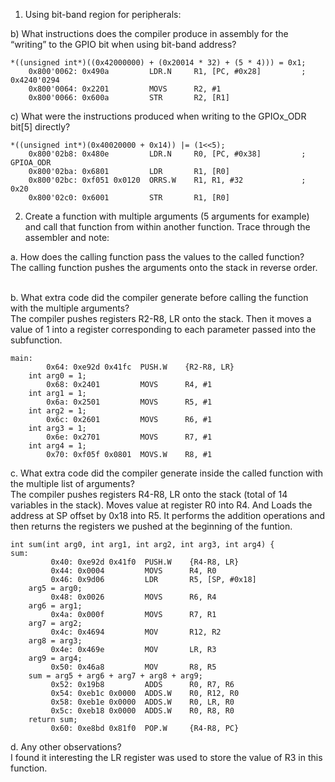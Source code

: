 1. Using bit-band region for peripherals:<br>

b) What instructions does the compiler produce in assembly for the “writing” to the GPIO bit when using bit-band address?

```
*((unsigned int*)((0x42000000) + (0x20014 * 32) + (5 * 4))) = 0x1;
    0x800'0062: 0x490a         LDR.N     R1, [PC, #0x28]         ; 0x4240'0294
    0x800'0064: 0x2201         MOVS      R2, #1
    0x800'0066: 0x600a         STR       R2, [R1]
```

c) What were the instructions produced when writing to the GPIOx_ODR bit[5] directly?

```
*((unsigned int*)(0x40020000 + 0x14)) |= (1<<5);
    0x800'02b8: 0x480e         LDR.N     R0, [PC, #0x38]         ; GPIOA_ODR
    0x800'02ba: 0x6801         LDR       R1, [R0]
    0x800'02bc: 0xf051 0x0120  ORRS.W    R1, R1, #32             ; 0x20
    0x800'02c0: 0x6001         STR       R1, [R0]
```

2. Create a function with multiple arguments (5 arguments for example) and call that function from within another function. Trace through the assembler and note:<br>

a. How does the calling function pass the values to the called function? <br>
The calling function pushes the arguments onto the stack in reverse order. <br><br>

b. What extra code did the compiler generate before calling the function with the multiple arguments? <br>
The compiler pushes registers R2-R8, LR onto the stack. Then it moves a value of 1 into a register corresponding to each parameter passed into the subfunction.
```
main:
        0x64: 0xe92d 0x41fc  PUSH.W    {R2-R8, LR}
    int arg0 = 1;
        0x68: 0x2401         MOVS      R4, #1
    int arg1 = 1;
        0x6a: 0x2501         MOVS      R5, #1
    int arg2 = 1;
        0x6c: 0x2601         MOVS      R6, #1
    int arg3 = 1;
        0x6e: 0x2701         MOVS      R7, #1
    int arg4 = 1;
        0x70: 0xf05f 0x0801  MOVS.W    R8, #1
```

c. What extra code did the compiler generate inside the called function with the multiple list of arguments?<br>
The compiler pushes registers R4-R8, LR onto the stack (total of 14 variables in the stack). Moves value at register R0 into R4. And Loads the address at SP offset by 0x18 into R5. It performs the addition operations and then returns the registers we pushed at the beginning of the funtion.
```
int sum(int arg0, int arg1, int arg2, int arg3, int arg4) {
sum:
         0x40: 0xe92d 0x41f0  PUSH.W    {R4-R8, LR}
         0x44: 0x0004         MOVS      R4, R0
         0x46: 0x9d06         LDR       R5, [SP, #0x18]
    arg5 = arg0;
         0x48: 0x0026         MOVS      R6, R4
    arg6 = arg1;
         0x4a: 0x000f         MOVS      R7, R1
    arg7 = arg2;
         0x4c: 0x4694         MOV       R12, R2
    arg8 = arg3;
         0x4e: 0x469e         MOV       LR, R3
    arg9 = arg4;
         0x50: 0x46a8         MOV       R8, R5
    sum = arg5 + arg6 + arg7 + arg8 + arg9;
         0x52: 0x19b8         ADDS      R0, R7, R6
         0x54: 0xeb1c 0x0000  ADDS.W    R0, R12, R0
         0x58: 0xeb1e 0x0000  ADDS.W    R0, LR, R0
         0x5c: 0xeb18 0x0000  ADDS.W    R0, R8, R0
    return sum;
         0x60: 0xe8bd 0x81f0  POP.W     {R4-R8, PC}
```

d. Any other observations?<br>
I found it interesting the LR register was used to store the value of R3 in this function.

